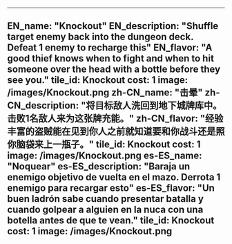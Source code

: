 ---

EN_name: "Knockout"
EN_description: "Shuffle target enemy back into the dungeon deck. Defeat 1 enemy to recharge this"
EN_flavor: "A good thief knows when to fight and when to hit someone over the head with a bottle before they see you."
tile_id: Knockout
cost: 1
image: /images/Knockout.png
zh-CN_name: "击晕"
zh-CN_description: "将目标敌人洗回到地下城牌库中。击败1名敌人来为这张牌充能。"
zh-CN_flavor: "经验丰富的盗贼能在见到你人之前就知道要和你战斗还是照你脑袋来上一瓶子。"
tile_id: Knockout
cost: 1
image: /images/Knockout.png
es-ES_name: "Noquear"
es-ES_description: "Baraja un enemigo objetivo de vuelta en el mazo. Derrota 1 enemigo para recargar esto"
es-ES_flavor: "Un buen ladrón sabe cuando presentar batalla y cuando golpear a alguien en la nuca con una botella antes de que te vean."
tile_id: Knockout
cost: 1
image: /images/Knockout.png
---